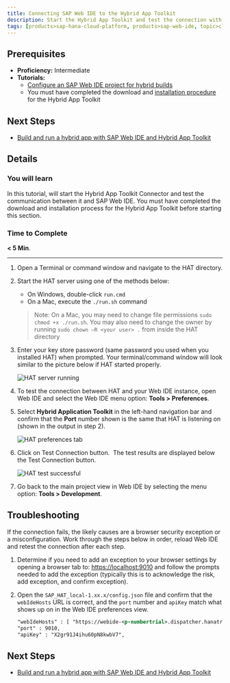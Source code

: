 ```yaml
---
title: Connecting SAP Web IDE to the Hybrid App Toolkit
description: Start the Hybrid App Toolkit and test the connection with SAP Web IDE
tags: [products>sap-hana-cloud-platform, products>sap-web-ide, topic>cloud, topic>html5, topic>mobile, tutorial>intermediate ]
---
```

## Prerequisites  
 - **Proficiency:** Intermediate
 - **Tutorials:**
   - [Configure an SAP Web IDE project for hybrid builds](http://go.sap.com/developer/tutorials/hcpms-webide-hybrid-config.html)
   - You must have completed the download and [installation procedure](https://help.hana.ondemand.com/webide_hat/frameset.htm?d2865598e67f4ddabc79e5943352b0a1.html) for the Hybrid App Toolkit

## Next Steps
 - [Build and run a hybrid app with SAP Web IDE and Hybrid App Toolkit](http://go.sap.com/developer/tutorials/hcpms-webide-hybrid-build.html)

## Details
### You will learn  
In this tutorial, will start the Hybrid App Toolkit Connector and test the communication between it and SAP Web IDE. You must have completed the download and installation process for the Hybrid App Toolkit before starting this section.

### Time to Complete
**< 5 Min**.

---

1. Open a Terminal or command window and navigate to the HAT directory.

2. Start the HAT server using one of the methods below:

    - On Windows, double-click `run.cmd`
    - On a Mac, execute the `./run.sh` command

    > Note: On a Mac, you may need to change file permissions `sudo chmod +x ./run.sh`. You may also need to change the owner by running `sudo chown –R <your user> .` from inside the HAT directory

3. Enter your key store password (same password you used when you installed HAT) when prompted. Your terminal/command window will look similar to the picture below if HAT started properly.

    ![HAT server running](https://raw.githubusercontent.com/SAPDocuments/Tutorials/master/tutorials/hcpms-webide-hat-connection/3.png)

4. To test the connection between HAT and your Web IDE instance, open Web IDE and select the Web IDE menu option: **Tools > Preferences**. 


5. Select **Hybrid Application Toolkit** in the left-hand navigation bar and confirm that the **Port** number shown is the same that HAT is listening on (shown in the output in step 2).

    ![HAT preferences tab](https://raw.githubusercontent.com/SAPDocuments/Tutorials/master/tutorials/hcpms-webide-hat-connection/5.png)

6. Click on Test Connection button.  The test results are displayed below the Test Connection button.

    ![HAT test successful](https://raw.githubusercontent.com/SAPDocuments/Tutorials/master/tutorials/hcpms-webide-hat-connection/6.png)

7. Go back to the main project view in Web IDE by selecting the menu option: **Tools > Development**.


## Troubleshooting
If the connection fails, the likely causes are a browser security exception or a misconfiguration. Work through the steps below in order, reload Web IDE and retest the connection after each step.  

1. Determine if you need to add an exception to your browser settings by opening a browser tab to: <https://localhost:9010> and follow the prompts needed to add the exception (typically this is to acknowledge the risk, add exception, and confirm exception).

2. Open the `SAP_HAT_local-1.xx.x/config.json` file and confirm that the `webIdeHosts` URL is correct, and the `port` number and `apiKey` match what shows up on in the Web IDE preferences view.

    ```xml
    "webIdeHosts" : [ "https://webide-<p-numbertrial>.dispatcher.hanatrial.ondemand.com" ],
	"port" : 9010,
	"apiKey" : "X2gr91J4ihu60pN8kwbV7",
	```

## Next Steps
 - [Build and run a hybrid app with SAP Web IDE and Hybrid App Toolkit](http://go.sap.com/developer/tutorials/hcpms-webide-hybrid-build.html)
